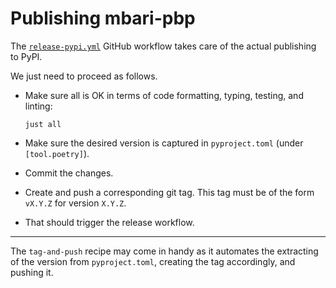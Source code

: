 # Publishing mbari-pbp

The [`release-pypi.yml`](.github/workflows/release-pypi.yml) GitHub workflow 
takes care of the actual publishing to PyPI.

We just need to proceed as follows. 

- Make sure all is OK in terms of code formatting, typing, testing, and linting:
    ```
    just all
    ```

- Make sure the desired version is captured in `pyproject.toml` (under `[tool.poetry]`).

- Commit the changes.

- Create and push a corresponding git tag.
  This tag must be of the form `vX.Y.Z` for version `X.Y.Z`.

- That should trigger the release workflow.


--- 

The `tag-and-push` recipe may come in handy as it automates the extracting of the
version from `pyproject.toml`, creating the tag accordingly, and pushing it.
